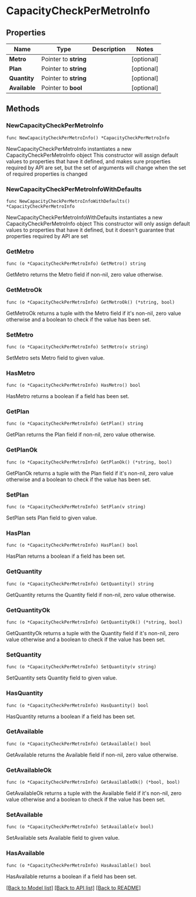 # CapacityCheckPerMetroInfo

## Properties

Name | Type | Description | Notes
------------ | ------------- | ------------- | -------------
**Metro** | Pointer to **string** |  | [optional] 
**Plan** | Pointer to **string** |  | [optional] 
**Quantity** | Pointer to **string** |  | [optional] 
**Available** | Pointer to **bool** |  | [optional] 

## Methods

### NewCapacityCheckPerMetroInfo

`func NewCapacityCheckPerMetroInfo() *CapacityCheckPerMetroInfo`

NewCapacityCheckPerMetroInfo instantiates a new CapacityCheckPerMetroInfo object
This constructor will assign default values to properties that have it defined,
and makes sure properties required by API are set, but the set of arguments
will change when the set of required properties is changed

### NewCapacityCheckPerMetroInfoWithDefaults

`func NewCapacityCheckPerMetroInfoWithDefaults() *CapacityCheckPerMetroInfo`

NewCapacityCheckPerMetroInfoWithDefaults instantiates a new CapacityCheckPerMetroInfo object
This constructor will only assign default values to properties that have it defined,
but it doesn't guarantee that properties required by API are set

### GetMetro

`func (o *CapacityCheckPerMetroInfo) GetMetro() string`

GetMetro returns the Metro field if non-nil, zero value otherwise.

### GetMetroOk

`func (o *CapacityCheckPerMetroInfo) GetMetroOk() (*string, bool)`

GetMetroOk returns a tuple with the Metro field if it's non-nil, zero value otherwise
and a boolean to check if the value has been set.

### SetMetro

`func (o *CapacityCheckPerMetroInfo) SetMetro(v string)`

SetMetro sets Metro field to given value.

### HasMetro

`func (o *CapacityCheckPerMetroInfo) HasMetro() bool`

HasMetro returns a boolean if a field has been set.

### GetPlan

`func (o *CapacityCheckPerMetroInfo) GetPlan() string`

GetPlan returns the Plan field if non-nil, zero value otherwise.

### GetPlanOk

`func (o *CapacityCheckPerMetroInfo) GetPlanOk() (*string, bool)`

GetPlanOk returns a tuple with the Plan field if it's non-nil, zero value otherwise
and a boolean to check if the value has been set.

### SetPlan

`func (o *CapacityCheckPerMetroInfo) SetPlan(v string)`

SetPlan sets Plan field to given value.

### HasPlan

`func (o *CapacityCheckPerMetroInfo) HasPlan() bool`

HasPlan returns a boolean if a field has been set.

### GetQuantity

`func (o *CapacityCheckPerMetroInfo) GetQuantity() string`

GetQuantity returns the Quantity field if non-nil, zero value otherwise.

### GetQuantityOk

`func (o *CapacityCheckPerMetroInfo) GetQuantityOk() (*string, bool)`

GetQuantityOk returns a tuple with the Quantity field if it's non-nil, zero value otherwise
and a boolean to check if the value has been set.

### SetQuantity

`func (o *CapacityCheckPerMetroInfo) SetQuantity(v string)`

SetQuantity sets Quantity field to given value.

### HasQuantity

`func (o *CapacityCheckPerMetroInfo) HasQuantity() bool`

HasQuantity returns a boolean if a field has been set.

### GetAvailable

`func (o *CapacityCheckPerMetroInfo) GetAvailable() bool`

GetAvailable returns the Available field if non-nil, zero value otherwise.

### GetAvailableOk

`func (o *CapacityCheckPerMetroInfo) GetAvailableOk() (*bool, bool)`

GetAvailableOk returns a tuple with the Available field if it's non-nil, zero value otherwise
and a boolean to check if the value has been set.

### SetAvailable

`func (o *CapacityCheckPerMetroInfo) SetAvailable(v bool)`

SetAvailable sets Available field to given value.

### HasAvailable

`func (o *CapacityCheckPerMetroInfo) HasAvailable() bool`

HasAvailable returns a boolean if a field has been set.


[[Back to Model list]](../README.md#documentation-for-models) [[Back to API list]](../README.md#documentation-for-api-endpoints) [[Back to README]](../README.md)


